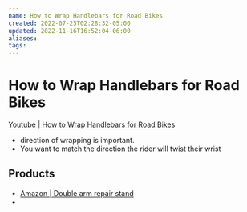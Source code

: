 ```yaml
---
name: How to Wrap Handlebars for Road Bikes
created: 2022-07-25T02:28:32-05:00
updated: 2022-11-16T16:52:04-06:00
aliases: 
tags: 
---
```

# How to Wrap Handlebars for Road Bikes

[Youtube | How to Wrap Handlebars for Road Bikes](https://www.youtube.com/watch?v=5MzIiv7pewE)

- direction of wrapping is important.
- You want to match the direction the rider will twist their wrist
  
## Products
  - [Amazon | Double arm repair stand](https://www.amazon.com/Park-Tool-PRS-2-3-2-Deluxe-Micro-Adjust/dp/B09CYNH69J/ref=sr_1_9?keywords=park+tool+prs+3.2&qid=1658734283&sr=8-9&ufe=app_do%3Aamzn1.fos.4dd97f68-284f-40f5-a6f1-1e5b3de13370)
  - 